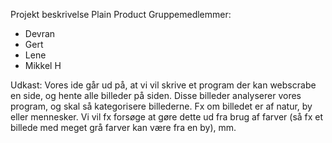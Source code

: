 Projekt beskrivelse Plain Product 
Gruppemedlemmer:
- Devran 
- Gert 
- Lene 
- Mikkel H

Udkast:
Vores ide går ud på, at vi vil skrive et program der kan webscrabe en side, og hente alle billeder på siden. 
Disse billeder analyserer vores program, og skal så kategorisere billederne. 
Fx om billedet er af natur, by eller mennesker. 
Vi vil fx forsøge at gøre dette ud fra brug af farver (så fx et billede med meget grå farver kan være fra en by), mm. 
